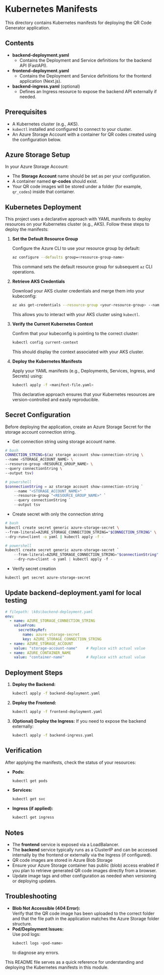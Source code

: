 # Kubernetes Manifests

This directory contains Kubernetes manifests for deploying the QR Code Generator application.

## Contents
- **backend-deployment.yaml**  
  - Contains the Deployment and Service definitions for the backend API (FastAPI).
- **frontend-deployment.yaml**  
  - Contains the Deployment and Service definitions for the frontend application (Next.js).
- **backend-ingress.yaml** (optional)  
  - Defines an Ingress resource to expose the backend API externally if needed.

## Prerequisites

- A Kubernetes cluster (e.g., AKS).
- `kubectl` installed and configured to connect to your cluster.
- An Azure Storage Account with a container for QR codes created using the configuration below.

## Azure Storage Setup

In your Azure Storage Account:
- The **Storage Account** name should be set as per your configuration.
- A container named **qr-codes** should exist.
- Your QR code images will be stored under a folder (for example, `qr_codes`) inside that container.
  
## Kubernetes Deployment

This project uses a declarative approach with YAML manifests to deploy resources on your Kubernetes cluster (e.g., AKS). Follow these steps to deploy the manifests:

1. **Set the Default Resource Group**

   Configure the Azure CLI to use your resource group by default:
   ```bash
   az configure --defaults group=<resource-group-name>
   ```
   This command sets the default resource group for subsequent `az` CLI operations.

2. **Retrieve AKS Credentials**

   Download your AKS cluster credentials and merge them into your kubeconfig:
   ```bash
   az aks get-credentials --resource-group <your-resource-group> --name <your-aks-cluster>
   ```
   This allows you to interact with your AKS cluster using `kubectl`.

3. **Verify the Current Kubernetes Context**

   Confirm that your kubeconfig is pointing to the correct cluster:
   ```bash
   kubectl config current-context
   ```
   This should display the context associated with your AKS cluster.

4. **Deploy the Kubernetes Manifests**

   Apply your YAML manifests (e.g., Deployments, Services, Ingress, and Secrets) using:
   ```bash
   kubectl apply -f <manifest-file.yaml>
   ```

    This declarative approach ensures that your Kubernetes resources are version-controlled and easily reproducible.
## Secret Configuration

Before deploying the application, create an Azure Storage Secret for the storage account connection string.
- Get connection string using storage account name.

```bash
# bash
CONNECTION_STRING=$(az storage account show-connection-string \
--name <STORAGE_ACCOUNT_NAME> \
--resource-group <RESOURCE_GROUP_NAME> \
--query connectionString \
--output tsv)
```
```powershell
# powershell
$connectionString = az storage account show-connection-string `
    --name "<STORAGE_ACCOUNT_NAME>" `
    --resource-group "<RESOURCE_GROUP_NAME>" `
    --query connectionString `
    --output tsv
```
- Create secret with only the connection string
```bash
# bash
kubectl create secret generic azure-storage-secret \
--from-literal=AZURE_STORAGE_CONNECTION_STRING="$CONNECTION_STRING" \
--dry-run=client -o yaml | kubectl apply -f -
```
```powershell
# powershell
kubectl create secret generic azure-storage-secret `
    --from-literal=AZURE_STORAGE_CONNECTION_STRING="$connectionString" `
    --dry-run=client -o yaml | kubectl apply -f -
```   
- Verify secret creation
```bash
kubectl get secret azure-storage-secret
```
## Update backend-deployment.yaml for local testing
````yaml
# filepath: \k8s\backend-deployment.yaml
env:
  - name: AZURE_STORAGE_CONNECTION_STRING
    valueFrom:
      secretKeyRef:
        name: azure-storage-secret
        key: AZURE_STORAGE_CONNECTION_STRING
  - name: AZURE_STORAGE_ACCOUNT
    value: "storage-account-name"    # Replace with actual value
  - name: AZURE_CONTAINER_NAME
    value: "container-name"          # Replace with actual value
````

## Deployment Steps

1. **Deploy the Backend:**
   ```bash
   kubectl apply -f backend-deployment.yaml
   ```

2. **Deploy the Frontend:**
   ```bash
   kubectl apply -f frontend-deployment.yaml
   ```

3. **(Optional) Deploy the Ingress:**
   If you need to expose the backend externally:
   ```bash
   kubectl apply -f backend-ingress.yaml
   ```

## Verification

After applying the manifests, check the status of your resources:

- **Pods:**
  ```bash
  kubectl get pods
  ```
- **Services:**
  ```bash
  kubectl get svc
  ```
- **Ingress (if applied):**
  ```bash
  kubectl get ingress
  ```

## Notes

- The **frontend** service is exposed via a LoadBalancer.
- The **backend** service typically runs as a ClusterIP and can be accessed internally by the frontend or externally via the Ingress (if configured).
- QR code images are stored in Azure Blob Storage
- Ensure your Azure Storage container has public (blob) access enabled if you plan to retrieve generated QR code images directly from a browser.
- Update image tags and other configuration as needed when versioning or deploying updates.

## Troubleshooting

- **Blob Not Accessible (404 Error):**  
  Verify that the QR code image has been uploaded to the correct folder and that the file path in the application matches the Azure Storage folder structure.
- **Pod/Deployment Issues:**  
  Use pod logs:
  ```bash
  kubectl logs <pod-name>
  ```
  to diagnose any errors.

This README file serves as a quick reference for understanding and deploying the Kubernetes manifests in this module.